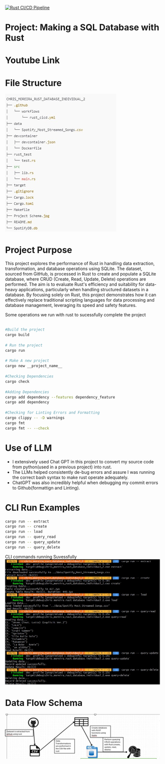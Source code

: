 [![Rust CI/CD Pipeline](https://github.com/nogibjj/chris_moreira_rust_database_individual_2/actions/workflows/rust_cicd.yml/badge.svg)](https://github.com/nogibjj/chris_moreira_rust_database_individual_2/actions/workflows/rust_cicd.yml)

# Project: Making a SQL Database with Rust

# Youtube Link

# File Structure
![alt text](Project_files.jpg)

# Project Purpose
This project explores the performance of Rust in handling data extraction, transformation, and database operations using SQLite. The dataset, sourced from GitHub, is processed in Rust to create and populate a SQLite database, where CRUD (Create, Read, Update, Delete) operations are performed. The aim is to evaluate Rust's efficiency and suitability for data-heavy applications, particularly when handling structured datasets in a database. By focusing solely on Rust, this project demonstrates how it can effectively replace traditional scripting languages for data processing and database management, leveraging its speed and safety features.

Some operations we run with rust to sucessfully complete the project
```bash

#Build the project
cargo build

# Run the project
cargo run

# Make A new project
cargo new __project_name__

#Checking Dependencies
cargo check

#Adding Dependencies
cargo add dependency --features dependency_feature
cargo add dependency

#Checking for Linting Errors and Formatting
cargo clippy -- -D warnings
cargo fmt
cargo fmt -- --check

```
# Use of LLM
- I extensively used Chat GPT in this project to convert my source code from python(used in a previous project) into rust. 
- The LLMs helped consistently de-bug errors and assure I was running the correct bash syntax to make rust operate adequately. 
- ChatGPT was also incredibly helpful when debugging my commit errors to Github(formattign and Linting). 

# CLI Run Examples
```bash
cargo run -- extract
cargo run -- create
cargo run -- load
cargo run -- query_read
cargo run -- query_update
cargo run -- query_delete
```

CLI commands running Suvessfully 
![alt text](cli_run.jpg)


# Data Flow Schema
![alt text](<Project Schema.jpg>)
